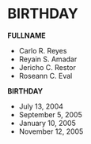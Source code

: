 # BIRTHDAY

**FULLNAME**
- Carlo R. Reyes
- Reyain S. Amadar
- Jericho C. Restor
- Roseann C. Eval

**BIRTHDAY**
- July 13, 2004
- September 5, 2005
- January 10, 2005
- November 12, 2005
